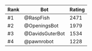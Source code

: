 Rank|Bot|Rating
---|---|---
#1|@RaspFish|2471
#2|@OpeningsBot|1979
#3|@DavidsGuterBot|1534
#4|@pawnrobot|1228
